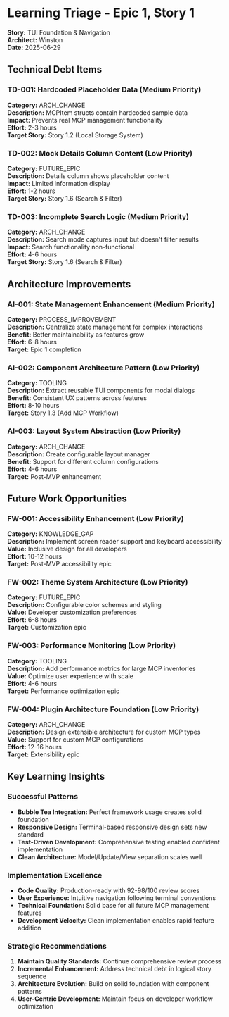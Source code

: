 # Learning Triage - Epic 1, Story 1

**Story:** TUI Foundation & Navigation  
**Architect:** Winston  
**Date:** 2025-06-29  

## Technical Debt Items

### TD-001: Hardcoded Placeholder Data (Medium Priority)
**Category:** ARCH_CHANGE  
**Description:** MCPItem structs contain hardcoded sample data  
**Impact:** Prevents real MCP management functionality  
**Effort:** 2-3 hours  
**Target Story:** Story 1.2 (Local Storage System)  

### TD-002: Mock Details Column Content (Low Priority)
**Category:** FUTURE_EPIC  
**Description:** Details column shows placeholder content  
**Impact:** Limited information display  
**Effort:** 1-2 hours  
**Target Story:** Story 1.6 (Search & Filter)  

### TD-003: Incomplete Search Logic (Medium Priority)
**Category:** ARCH_CHANGE  
**Description:** Search mode captures input but doesn't filter results  
**Impact:** Search functionality non-functional  
**Effort:** 4-6 hours  
**Target Story:** Story 1.6 (Search & Filter)  

## Architecture Improvements

### AI-001: State Management Enhancement (Medium Priority)
**Category:** PROCESS_IMPROVEMENT  
**Description:** Centralize state management for complex interactions  
**Benefit:** Better maintainability as features grow  
**Effort:** 6-8 hours  
**Target:** Epic 1 completion  

### AI-002: Component Architecture Pattern (Low Priority)
**Category:** TOOLING  
**Description:** Extract reusable TUI components for modal dialogs  
**Benefit:** Consistent UX patterns across features  
**Effort:** 8-10 hours  
**Target:** Story 1.3 (Add MCP Workflow)  

### AI-003: Layout System Abstraction (Low Priority)
**Category:** ARCH_CHANGE  
**Description:** Create configurable layout manager  
**Benefit:** Support for different column configurations  
**Effort:** 4-6 hours  
**Target:** Post-MVP enhancement  

## Future Work Opportunities

### FW-001: Accessibility Enhancement (Low Priority)
**Category:** KNOWLEDGE_GAP  
**Description:** Implement screen reader support and keyboard accessibility  
**Value:** Inclusive design for all developers  
**Effort:** 10-12 hours  
**Target:** Post-MVP accessibility epic  

### FW-002: Theme System Architecture (Low Priority)
**Category:** FUTURE_EPIC  
**Description:** Configurable color schemes and styling  
**Value:** Developer customization preferences  
**Effort:** 6-8 hours  
**Target:** Customization epic  

### FW-003: Performance Monitoring (Low Priority)
**Category:** TOOLING  
**Description:** Add performance metrics for large MCP inventories  
**Value:** Optimize user experience with scale  
**Effort:** 4-6 hours  
**Target:** Performance optimization epic  

### FW-004: Plugin Architecture Foundation (Low Priority)
**Category:** ARCH_CHANGE  
**Description:** Design extensible architecture for custom MCP types  
**Value:** Support for custom MCP configurations  
**Effort:** 12-16 hours  
**Target:** Extensibility epic  

## Key Learning Insights

### Successful Patterns
- **Bubble Tea Integration:** Perfect framework usage creates solid foundation
- **Responsive Design:** Terminal-based responsive design sets new standard
- **Test-Driven Development:** Comprehensive testing enabled confident implementation
- **Clean Architecture:** Model/Update/View separation scales well

### Implementation Excellence
- **Code Quality:** Production-ready with 92-98/100 review scores
- **User Experience:** Intuitive navigation following terminal conventions
- **Technical Foundation:** Solid base for all future MCP management features
- **Development Velocity:** Clean implementation enables rapid feature addition

### Strategic Recommendations
1. **Maintain Quality Standards:** Continue comprehensive review process
2. **Incremental Enhancement:** Address technical debt in logical story sequence
3. **Architecture Evolution:** Build on solid foundation with component patterns
4. **User-Centric Development:** Maintain focus on developer workflow optimization